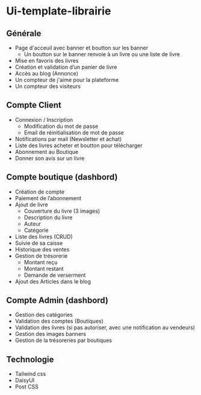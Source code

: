# Ui-template-librairie

## Générale

- Page d'acceuil avec banner et boutton sur les banner
   - Un boutton sur le banner renvoie à un livre ou une liste de livre
- Mise en favoris des livres
- Création et validation d’un panier de livre
- Accès au blog (Annonce)
- Un compteur de j'aime pour la plateforme
- Un compteur des visiteurs

## Compte Client

- Connexion / Inscription
    - Modification du mot de passe
    - Email de réinitialisation de mot de passe
- Notifications par mail (Newsletter et achat)
- Liste des livres acheter et boutton pour télécharger
- Abonnement au Boutique
- Donner son avis sur un livre

## Compte boutique (dashbord)

- Création de compte
- Paiement de l’abonnement
- Ajout de livre
    - Couverture du livre (3 images)
    - Description du livre
    - Auteur
    - Catégorie
- Liste des livres (CRUD)
- Suivie de sa caisse
- Historique des ventes
- Gestion de trésorerie
    - Montant reçu
    - Montant restant
    - Demande de verserment
- Ajout des Articles dans le blog

## Compte Admin (dashbord)

- Gestion des catégories
- Validation des comptes (Boutiques)
- Validation des livres (si pas autoriser, avec une notification au vendeurs)
- Gestion des images banners
- Gestion de la trésoreries par boutiques

## Technologie
- Tailwind css
- DaisyUI
- Post CSS